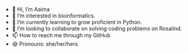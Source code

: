- 👋 Hi, I’m Aaima
- 👀 I’m interested in bioinformatics.
- 🌱 I’m currently learning to grow proficient in Python.
- 💞️ I’m looking to collaborate on solving coding problems on Rosalind.
- 📫 How to reach me through my GitHub
- 😄 Pronouns: she/her/hers
<!---
aaimamw1/aaimamw1 is a ✨ special ✨ repository because its `README.md` (this file) appears on your GitHub profile.
You can click the Preview link to take a look at your changes.
--->
